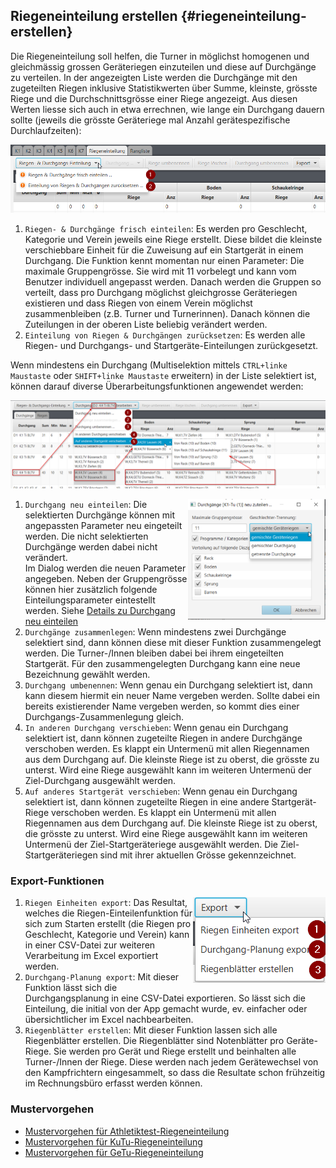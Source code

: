 ## Riegeneinteilung erstellen {#riegeneinteilung-erstellen}

Die Riegeneinteilung soll helfen, die Turner in möglichst homogenen und gleichmässig grossen Geräteriegen einzuteilen und diese auf Durchgänge zu verteilen. In der angezeigten Liste werden die Durchgänge mit den zugeteilten Riegen inklusive Statistikwerten über Summe, kleinste, grösste Riege und die Durchschnittsgrösse einer Riege angezeigt. Aus diesen Werten liesse sich auch in etwa errechnen, wie lange ein Durchgang dauern sollte (jeweils die grösste Geräteriege mal Anzahl gerätespezifische Durchlaufzeiten):

![](/assets/suggest-riegen-planning.png)

1.  `Riegen- & Durchgänge frisch einteilen`: Es werden pro Geschlecht, Kategorie und Verein jeweils eine Riege erstellt. Diese bildet die kleinste verschiebbare Einheit für die Zuweisung auf ein Startgerät in einem Durchgang. Die Funktion kennt momentan nur einen Parameter: Die maximale Gruppengrösse. Sie wird mit 11 vorbelegt und kann vom Benutzer individuell angepasst werden. Danach werden die Gruppen so verteilt, dass pro Durchgang möglichst gleichgrosse Geräteriegen existieren und dass Riegen von einem Verein möglichst zusammenbleiben (z.B. Turner und Turnerinnen). Danach können die Zuteilungen in der oberen Liste beliebig verändert werden.
2.  `Einteilung von Riegen & Durchgängen zurücksetzen`: Es werden alle Riegen- und Durchgangs- und Startgeräte-Einteilungen zurückgesetzt.

Wenn mindestens ein Durchgang (Multiselektion mittels `CTRL+linke Maustaste` oder `SHIFT+linke Maustaste` erweitern) in der Liste selektiert ist, können darauf diverse Überarbeitungsfunktionen angewendet werden:

![](/assets/edit-riegen-planning.png)

1.  <img align="right" src="../assets/durchgang-partiell-neuverteilen.png" width="220em">`Durchgang neu einteilen`: Die selektierten Durchgänge können mit angepassten Parameter neu eingeteilt werden. 
    Die nicht selektierten Durchgänge werden dabei nicht verändert.<br/>
    Im Dialog werden die neuen Parameter angegeben. Neben der Gruppengrösse können hier zusätzlich folgende Einteilungsparameter eintestellt werden. Siehe [Details zu Durchgang neu einteilen](./durchgang-neu-einteilen.md)
2.  `Durchgänge zusammenlegen`: Wenn mindestens zwei Durchgänge selektiert sind, dann können diese mit dieser Funktion zusammengelegt werden. Die Turner-/Innen bleiben dabei bei ihrem eingeteilten Startgerät. Für den zusammengelegten Durchgang kann eine neue Bezeichnung gewählt werden.
3.  `Durchgang umbenennen`: Wenn genau ein Durchgang selektiert ist, dann kann diesem hiermit ein neuer Name vergeben werden. Sollte dabei ein bereits existierender Name vergeben werden, so kommt dies einer Durchgangs-Zusammenlegung gleich.
4.  `In anderen Durchgang verschieben`: Wenn genau ein Durchgang selektiert ist, dann können zugeteilte Riegen in andere Durchgänge verschoben werden. Es klappt ein Untermenü mit allen Riegennamen aus dem Durchgang auf. Die kleinste Riege ist zu oberst, die grösste zu unterst. Wird eine Riege ausgewählt kann im weiteren Untermenü der Ziel-Durchgang ausgewählt werden.
5.  `Auf anderes Startgerät verschieben`: Wenn genau ein Durchgang selektiert ist, dann können zugeteilte Riegen in eine andere Startgerät-Riege verschoben werden. Es klappt ein Untermenü mit allen Riegennamen aus dem Durchgang auf. Die kleinste Riege ist zu oberst, die grösste zu unterst. Wird eine Riege ausgewählt kann im weiteren Untermenü der Ziel-Startgeräteriege ausgewählt werden. Die Ziel-Startgeräteriegen sind mit ihrer aktuellen Grösse gekennzeichnet.

### Export-Funktionen
<img align="right" src="../assets/riegen-export-funktionen.png">

1.  `Riegen Einheiten export`: Das Resultat, welches die Riegen-Einteilenfunktion für sich zum Starten erstellt (die Riegen pro Geschlecht, Kategorie und Verein) kann in einer CSV-Datei zur weiteren Verarbeitung im Excel exportiert werden.
2.  `Durchgang-Planung export`: Mit dieser Funktion lässt sich die Durchgangsplanung in eine CSV-Datei exportieren. So lässt sich die Einteilung, die initial von der App gemacht wurde, ev. einfacher oder übersichtlicher im Excel nachbearbeiten.
3.  `Riegenblätter erstellen`: Mit dieser Funktion lassen sich alle Riegenblätter erstellen. Die Riegenblätter sind Notenblätter pro Geräte-Riege. Sie werden pro Gerät und Riege erstellt und beinhalten alle Turner-/Innen der Riege. Diese werden nach jedem Gerätewechsel von den Kampfrichtern eingesammelt, so dass die Resultate schon frühzeitig im Rechnungsbüro erfasst werden können.

### Mustervorgehen

* [Mustervorgehen für Athletiktest-Riegeneinteilung](/wettkampf-vorbereitung/riegeneinteilung_erstellen_mustervorgehen_att.md)
* [Mustervorgehen für KuTu-Riegeneinteilung](/wettkampf-vorbereitung/riegeneinteilung_erstellen_mustervorgehen_kutu.md)
* [Mustervorgehen für GeTu-Riegeneinteilung](/wettkampf-vorbereitung/riegeneinteilung_erstellen_mustervorgehen_getu.md)
